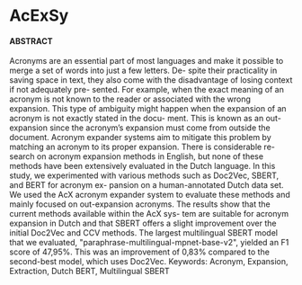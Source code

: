 # AcExSy

#### ABSTRACT
Acronyms are an essential part of most languages and make it possible to merge a set of words into just a few letters. De- spite their practicality in saving space in text, they also come with the disadvantage of losing context if not adequately pre- sented. For example, when the exact meaning of an acronym is not known to the reader or associated with the wrong expansion. This type of ambiguity might happen when the expansion of an acronym is not exactly stated in the docu- ment. This is known as an out-expansion since the acronym’s expansion must come from outside the document. Acronym expander systems aim to mitigate this problem by matching an acronym to its proper expansion. There is considerable re- search on acronym expansion methods in English, but none of these methods have been extensively evaluated in the Dutch language. In this study, we experimented with various methods such as Doc2Vec, SBERT, and BERT for acronym ex- pansion on a human-annotated Dutch data set. We used the AcX acronym expander system to evaluate these methods and mainly focused on out-expansion acronyms. The results show that the current methods available within the AcX sys- tem are suitable for acronym expansion in Dutch and that SBERT offers a slight improvement over the initial Doc2Vec and CCV methods. The largest multilingual SBERT model that we evaluated, "paraphrase-multilingual-mpnet-base-v2", yielded an F1 score of 47,95%. This was an improvement of 0,83% compared to the second-best model, which uses Doc2Vec.
Keywords: Acronym, Expansion, Extraction, Dutch BERT, Multilingual SBERT
